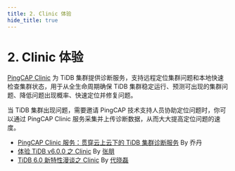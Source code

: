 ```yaml
---
title: 2. Clinic 体验
hide_title: true
---
```


# 2. Clinic 体验

[PingCAP Clinic](https://clinic.pingcap.com.cn/) 为 TiDB 集群提供诊断服务，支持远程定位集群问题和本地快速检查集群状态，用于从全生命周期确保 TiDB 集群稳定运行、预测可出现的集群问题、降低问题出现概率、快速定位并修复问题。

当 TiDB 集群出现问题，需要邀请 PingCAP 技术支持人员协助定位问题时，你可以通过 PingCAP Clinic 服务采集并上传诊断数据，从而大大提高定位问题的速度。

- [PingCAP Clinic 服务：贯穿云上云下的 TiDB 集群诊断服务](1-clinic-tidb-cloud.md) By 乔丹
- [体验 TiDB v6.0.0 之 Clinic](2-clinic.md) By [张朋](https://tidb.net/u/边城元元/post/all)
- [TiDB 6.0 新特性漫谈之 Clinic](3-experience-clinic.md) By [代晓磊](https://tidb.net/u/%E4%BB%A3%E6%99%93%E7%A3%8A_Mars/answer)